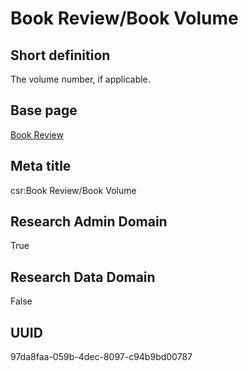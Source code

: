 # Book Review/Book Volume
## Short definition
The volume number, if applicable.
## Base page
[Book Review](../../Objects/Book%20Review.md)
## Meta title
csr:Book Review/Book Volume
## Research Admin Domain
True
## Research Data Domain
False
## UUID
97da8faa-059b-4dec-8097-c94b9bd00787
